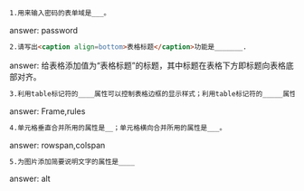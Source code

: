 ```html
1.用来输入密码的表单域是___。
```
answer: password  


```html
2.请写出<caption align=bottom>表格标题</caption>功能是_______.
```
answer: 给表格添加值为“表格标题”的标题，其中标题在表格下方即标题向表格底部对齐。

```html
3.利用table标记符的____属性可以控制表格边框的显示样式；利用table标记符的_____属性可以控制表格分隔线的显示样式 。
```
answer: Frame,rules    

```html
4.单元格垂直合并所用的属性是__；单元格横向合并所用的属性是___。
```
answer: rowspan,colspan

```html
5.为图片添加简要说明文字的属性是____
```
answer: alt